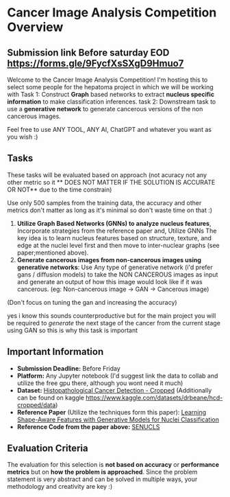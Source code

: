 # Cancer Image Analysis Competition Overview

## Submission link Before saturday EOD https://forms.gle/9FycfXsSXgD9Hmuo7

Welcome to the Cancer Image Analysis Competition! I'm hosting this to select some people for the hepatoma project in which we will be working with Task 1: Construct **Graph** based networks to extract **nucleus specific information** to make classification inferences.
task 2: Downstream task to use a **generative network** to generate cancerous versions of the non cancerous images.

Feel free to use ANY TOOL, ANY AI, ChatGPT and whatever you want as you wish :)

## Tasks
These tasks will be evaluated based on approach (not acuracy not any other metric so it ** DOES NOT MATTER IF THE SOLUTION IS ACCURATE OR NOT** due to the time constrain) 

Use only 500 samples from the training data, the accuracy and other metrics don't matter as long as it's minimal so don't waste time on that :)

1. **Utilize Graph Based Networks (GNNs) to analyze nucleus features**, Incorporate strategies from the reference paper and,
Utilize GNNs 
The key idea is to learn nucleus features based on structure, texture, and edge at the nuclei level first and then move to inter-nuclear graphs (see paper;mentioned above).<br>
2. **Generate cancerous images from non-cancerous images using generative networks**: Use Any type of generative network (i'd prefer gans / diffusion models) to take the NON CANCEROUS images as input and generate an output of how this image would look like if it was cancerous. 
(eg: Non-cancerous image -> GAN -> Cancerous image)<br>

(Don't focus on tuning the gan and increasing the accuracy)<br>

yes i know this sounds counterproductive but for the main project you will be required to *generate* the next stage of the cancer from the current stage using GAN so this is why this task is important <br>

## Important Information
- **Submission Deadline:** Before Friday
- **Platform:** Any Jupyter notebook (I'd suggest link the data to collab and utilize the free gpu there, although you wont need it much)
- **Dataset:** [Histopathological Cancer Detection - Cropped](https://drive.google.com/drive/folders/1T4De029U-OJAEEHCbym_efc2mdFox6S5?usp=sharing)
(Additionally can be found on kaggle https://www.kaggle.com/datasets/drbeane/hcd-cropped/data)
- **Reference Paper** (Utilize the techniques form this paper): [Learning Shape-Aware Features with Generative Models for Nuclei Classification](https://arxiv.org/abs/2302.11416)
- **Reference Code from the paper above:** [SENUCLS](https://github.com/Lewislou/SENUCLS/tree/main)

## Evaluation Criteria

The evaluation for this selection is **not based on accuracy** or **performance metrics** but on **how the problem is approached**. Since the problem statement is very abstract and can be solved in multiple ways, your methodology and creativity are key :)




